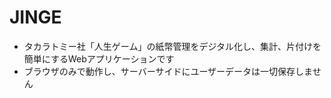 # JINGE

- タカラトミー社「人生ゲーム」の紙幣管理をデジタル化し、集計、片付けを簡単にするWebアプリケーションです
- ブラウザのみで動作し、サーバーサイドにユーザーデータは一切保存しません
